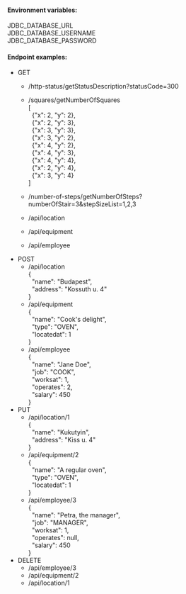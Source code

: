 #### Environment variables:  
  JDBC_DATABASE_URL  
  JDBC_DATABASE_USERNAME  
  JDBC_DATABASE_PASSWORD  
  
#### Endpoint examples:
- GET
  - /http-status/getStatusDescription?statusCode=300
 
  - /squares/getNumberOfSquares  
  [  
  &nbsp;&nbsp;{"x": 2, "y": 2},  
  &nbsp;&nbsp;{"x": 2, "y": 3},  
  &nbsp;&nbsp;{"x": 3, "y": 3},  
  &nbsp;&nbsp;{"x": 3, "y": 2},  
  &nbsp;&nbsp;{"x": 4, "y": 2},  
  &nbsp;&nbsp;{"x": 4, "y": 3},  
  &nbsp;&nbsp;{"x": 4, "y": 4},  
  &nbsp;&nbsp;{"x": 2, "y": 4},  
  &nbsp;&nbsp;{"x": 3, "y": 4}  
  ]  
  - /number-of-steps/getNumberOfSteps?numberOfStair=3&stepSizeList=1,2,3  
  - /api/location
  - /api/equipment
  - /api/employee
- POST
  - /api/location  
  {  
  &nbsp;&nbsp;"name": "Budapest",  
  &nbsp;&nbsp;"address": "Kossuth u. 4"  
  }
  - /api/equipment  
  {  
  &nbsp;&nbsp;"name": "Cook's delight",  
  &nbsp;&nbsp;"type": "OVEN",  
  &nbsp;&nbsp;"locatedat": 1  
  }
  - /api/employee  
  {  
  &nbsp;&nbsp;"name": "Jane Doe",  
  &nbsp;&nbsp;"job": "COOK",  
  &nbsp;&nbsp;"worksat": 1,  
  &nbsp;&nbsp;"operates": 2,  
  &nbsp;&nbsp;"salary": 450  
  }
- PUT
  - /api/location/1  
  {  
  &nbsp;&nbsp;"name": "Kukutyin",  
  &nbsp;&nbsp;"address": "Kiss u. 4"  
  }
  - /api/equipment/2  
  {  
  &nbsp;&nbsp;"name": "A regular oven",  
  &nbsp;&nbsp;"type": "OVEN",  
  &nbsp;&nbsp;"locatedat": 1  
  }  
  - /api/employee/3  
  {  
  &nbsp;&nbsp;"name": "Petra, the manager",  
  &nbsp;&nbsp;"job": "MANAGER",  
  &nbsp;&nbsp;"worksat": 1,  
  &nbsp;&nbsp;"operates": null,  
  &nbsp;&nbsp;"salary": 450  
  }  
- DELETE
  - /api/employee/3
  - /api/equipment/2
  - /api/location/1
  
